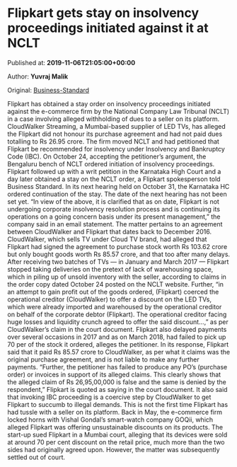 
# Flipkart gets stay on insolvency proceedings initiated against it at NCLT

Published at: **2019-11-06T21:05:00+00:00**

Author: **Yuvraj Malik**

Original: [Business-Standard](https://www.business-standard.com/article/companies/flipkart-gets-stay-on-insolvency-proceedings-initiated-against-it-at-nclt-119110700089_1.html)

Flipkart has obtained a stay order on insolvency proceedings initiated against the e-commerce firm by the National Company Law Tribunal (NCLT) in a case involving alleged withholding of dues to a seller on its platform.
CloudWalker Streaming, a Mumbai-based supplier of LED TVs, has alleged the Flipkart did not honour its purchase agreement and had not paid dues totalling to Rs 26.95 crore. The firm moved NCLT and had petitioned that Flipkart be recommended for insolvency under Insolvency and Bankruptcy Code (IBC).
On October 24, accepting the petitioner’s argument, the Bengaluru bench of NCLT ordered initiation of insolvency proceedings. Flipkart followed up with a writ petition in the Karnataka High Court and a day later obtained a stay on the NCLT order, a Flipkart spokesperson told Business Standard.
In its next hearing held on October 31, the Karnataka HC ordered continuation of the stay. The date of the next hearing has not been set yet. “In view of the above, it is clarified that as on date, Flipkart is not undergoing corporate insolvency resolution process and is continuing its operations on a going concern basis under its present management,” the company said in an email statement.
The matter pertains to an agreement between CloudWalker and Flipkart that dates back to December 2016. CloudWalker, which sells TV under Cloud TV brand, had alleged that Flipkart had signed the agreement to purchase stock worth Rs 103.62 crore but only bought goods worth Rs 85.57 crore, and that too after many delays.
After receiving two batches of TVs — in January and March 2017 — Flipkart stopped taking deliveries on the pretext of lack of warehousing space, which in piling up of unsold inventory with the seller, according to claims in the order copy dated October 24 posted on the NCLT website.
Further, “in an attempt to gain profit out of the goods ordered, (Flipkart) coerced the operational creditor (CloudWalker) to offer a discount on the LED TVs, which were already imported and warehoused by the operational creditor on behalf of the corporate debtor (Flipkart). The operational creditor facing huge losses and liquidity crunch agreed to offer the said discount…,” as per CloudWalker’s claim in the court document.
Flipkart also delayed payments over several occasions in 2017 and as on March 2018, had failed to pick up 70 per of the stock it ordered, alleges the petitioner.
In its response, Flipkart said that it paid Rs 85.57 crore to CloudWalker, as per what it claims was the original purchase agreement, and is not liable to make any further payments. “Further, the petitioner has failed to produce any PO’s (purchase order) or invoices in support of its alleged claims. This clearly shows that the alleged claim of Rs 26,95,00,000 is false and the same is denied by the respondent,” Flipkart is quoted as saying in the court document.
It also said that invoking IBC proceeding is a coercive step by CloudWalker to get Flipkart to succumb to illegal demands.
This is not the first time Flipkart has had tussle with a seller on its platform. Back in May, the e-commerce firm locked horns with Vishal Gondal’s smart-watch company GOQii, which alleged Flipkart was offering unsustainable discounts on its products. The start-up sued Flipkart in a Mumbai court, alleging that its devices were sold at around 70 per cent discount on the retail price, much more than the two sides had originally agreed upon. However, the matter was subsequently settled out of court.
